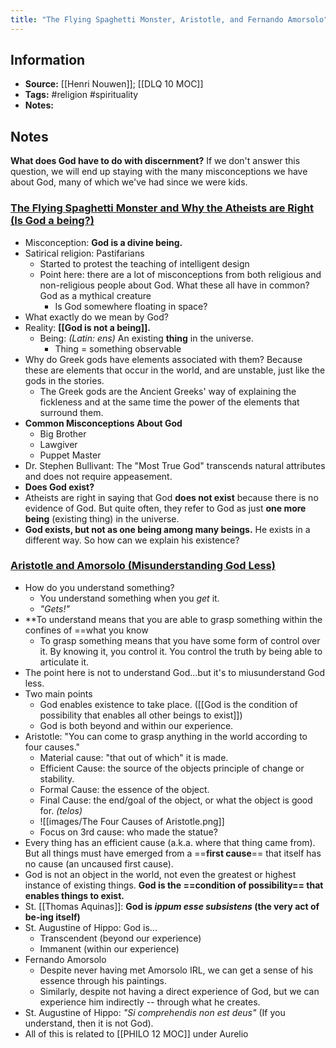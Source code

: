 ```yaml
---
title: "The Flying Spaghetti Monster, Aristotle, and Fernando Amorsolo"
---
```

## Information
- **Source:** [[Henri Nouwen]]; [[DLQ 10 MOC]]
- **Tags:** #religion #spirituality 
- **Notes:** 

## Notes

**What does God have to do with discernment?** If we don't answer this question, we will end up staying with the many misconceptions we have about God, many of which we've had since we were kids.

### [The Flying Spaghetti Monster and Why the Atheists are Right (Is God a being?)](https://www.youtube.com/watch?v=i_hzyCFHh1o)
- Misconception: **God is a divine being.**
- Satirical religion: Pastifarians
	- Started to protest the teaching of intelligent design
	- Point here: there are a lot of misconceptions from both religious and non-religious people about God. What these all have in common? God as a mythical creature
		- Is God somewhere floating in space?
- What exactly do we mean by God?
- Reality: **[[God is not a being]].**
	- Being: *(Latin: ens)* An existing **thing** in the universe.
		- Thing = something observable
- Why do Greek gods have elements associated with them? Because these are elements that occur in the world, and are unstable, just like the gods in the stories.
	- The Greek gods are the Ancient Greeks' way of explaining the fickleness and at the same time the power of the elements that surround them.
- **Common Misconceptions About God**
	- Big Brother
	- Lawgiver
	- Puppet Master
- Dr. Stephen Bullivant: The "Most True God" transcends natural attributes and does not require appeasement.
- **Does God exist?**
- Atheists are right in saying that God **does not exist** because there is no evidence of God. But quite often, they refer to God as just **one more being** (existing thing) in the universe.
- **God exists, but not as one being among many beings.** He exists in a different way. So how can we explain his existence?

### [Aristotle and Amorsolo (Misunderstanding God Less)](https://www.youtube.com/watch?v=LwPHMpubG44)

- How do you understand something?
	- You understand something when you *get* it.
	- *"Gets!"*
- **To understand means that you are able to grasp something within the confines of ==what you know
	- To grasp something means that you have some form of control over it. By knowing it, you control it. You control the truth by being able to articulate it.
- The point here is not to understand God...but it's to miusunderstand God less.
- Two main points
	- God enables existence to take place. ([[God is the condition of possibility that enables all other beings to exist]])
	- God is both beyond and within our experience.
- Aristotle: "You can come to grasp anything in the world according to four causes."
	- Material cause: "that out of which" it is made.
	- Efficient Cause: the source of the objects principle of change or stability.
	- Formal Cause: the essence of the object.
	- Final Cause: the end/goal of the object, or what the object is good for. *(telos)*
	- ![[images/The Four Causes of Aristotle.png]]
	- Focus on 3rd cause: who made the statue?
- Every thing has an efficient cause (a.k.a. where that thing came from). But all things must have emerged from a ==**first cause**== that itself has no cause (an uncaused first cause).
- God is not an object in the world, not even the greatest or highest instance of existing things. **God is the ==condition of possibility== that enables things to exist.**
- St. [[Thomas Aquinas]]: **God is *ippum esse subsistens* (the very act of be-ing itself)** 
- St. Augustine of Hippo: God is...
	- Transcendent (beyond our experience)
	- Immanent (within our experience)
- Fernando Amorsolo
	- Despite never having met Amorsolo IRL, we can get a sense of his essence through his paintings.
	- Similarly, despite not having a direct experience of God, but we can experience him indirectly -- through what he creates.
- St. Augustine of Hippo: *"Si comprehendis non est deus"* (If you understand, then it is not God).
- All of this is related to [[PHILO 12 MOC]] under Aurelio